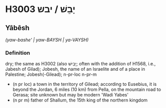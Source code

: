 # H3003 יָבֵשׁ / יבש

## Yâbêsh

_(yaw-bashe' | yaw-BAYSH | ya-VAYSH)_

### Definition

dry; the same as H3002 (also יָבֵישׁ; often with the addition of H1568, i.e., Jabesh of Gilad); Jobesh, the name of an Israelite and of a place in Palestine; Jobesh(-Gilead); n-pr-loc n-pr-m

- (n pr loc) a town in the territory of Gilead; according to Eusebius, it is beyond the Jordan, 6 miles (10 km) from Pella, on the mountain road to Gerasa; site unknown but may be modern 'Wadi Yabes'
- (n pr m) father of Shallum, the 15th king of the northern kingdom
